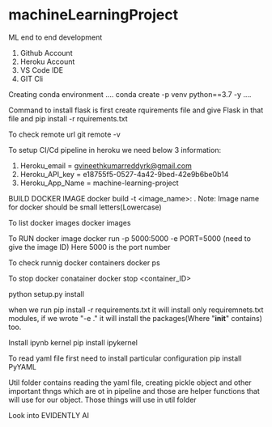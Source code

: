 # machineLearningProject
ML end to end development


1. Github Account
2. Heroku Account
3. VS Code IDE
4. GIT Cli

Creating conda environment
....
conda create -p venv python==3.7 -y
....

Command to install flask is first create rquirements file and give Flask in that file and pip install -r rquirements.txt

To check remote url git remote -v

To setup CI/Cd pipeline in heroku we need below 3 information:
1) Heroku_email = gvineethkumarreddyrk@gmail.com
2) Heroku_API_key = e18755f5-0527-4a42-9bed-42e9b6be0b14
3) Heroku_App_Name = machine-learning-project

BUILD DOCKER IMAGE
docker build -t <image_name>:<tagname> .
Note: Image name for docker should be small letters(Lowercase)

To list docker images
docker images

To RUN docker image
docker run -p 5000:5000 -e PORT=5000 <dockerimageID>(need to give the image ID)
Here 5000 is the port number

To check runnig docker containers
docker ps

To stop docker conatainer
docker stop <container_ID>



python setup.py install

when we run pip install -r requirements.txt it will install only requiremnets.txt modules, if we wrote "-e ." it will install the packages(Where "__init__" contains) too.


Install ipynb kernel
pip install ipykernel

To read yaml file first need to install particular configuration
pip install PyYAML

Util folder contains reading the yaml file, creating pickle object and other important thngs which are ot in pipeline and those are helper functions that will use for our object. Those things will use in util folder

Look into EVIDENTLY AI